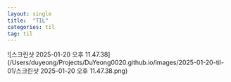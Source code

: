 ```yaml
---
layout: single
title:  "TIL"
categories: til
tag: til
---
```


![스크린샷 2025-01-20 오후 11.47.38](/Users/duyeong/Projects/DuYeong0020.github.io/images/2025-01-20-til-01/스크린샷 2025-01-20 오후 11.47.38.png)
